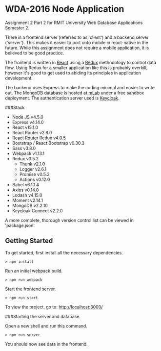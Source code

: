 # WDA-2016 Node Application

Assignment 2 Part 2 for RMIT University Web Database Applications Semester 2.

There is a frontend server (referred to as 'client') and a backend server ('server').
 This makes it easier to port onto mobile in react-native in the future.
 While this assignment does not require a mobile application, it is believed to be good practice.
 
 The frontend is written in [React](https://facebook.github.io/react/) using a [Redux](https://github.com/reactjs/react-redux) methodology to control data flow.
 Using Redux for a smaller application like this is probably overkill,
 however it's good to get used to abiding its principles in application development.
 
 The backend uses Express to make the coding minimal and easier to write out.
 The MongoDB database is hosted at [mLab](http://mlab.com/) under a free sandbox deployment.
 The authentication server used is [Keycloak](http://www.keycloak.org/).


###Stack
- Node JS v4.5.0
- Express v4.14.0
- React v15.1.0
- React Router v2.8.0
- React Router Redux v4.0.5
- Bootstrap / React Bootstrap v0.30.3
- Sass v3.8.0
- Webpack v1.13.1
- Redux v3.5.2
    - Thunk v2.1.0
    - Logger v2.6.1
    - Promise v0.5.3
    - Actions v0.12.0
- Babel v6.10.4
- Axios v0.14.0
- Lodash v4.15.0
- Moment v2.14.1
- MongoDB v2.2.10
- Keycloak Connect v2.2.0

A more complete, thorough version control list can be viewed in 'package.json'.

## Getting Started

To get started, first install all the necessary dependencies.
```
> npm install
```

Run an initial webpack build.
```
> npm run webpack
```

Start the frontend server.
```
> npm run start
```

To view the project, go to: [http://localhost:3000/](http://localhost:3000/)


###Starting the server and database.

Open a new shell and run this command.
```
> npm run server
```

You should now see data in the frontend.